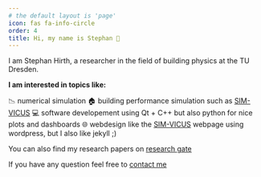 ```yaml
---
# the default layout is 'page'
icon: fas fa-info-circle
order: 4
title: Hi, my name is Stephan 👋
---
```


I am Stephan Hirth, a researcher in the field of building physics at the TU Dresden.

**I am interested in topics like:**

📉 numerical simulation
🏠 building performance simulation such as [SIM-VICUS](https://sim-vicus.de)
💻 software developement using Qt + C++ but also python for nice plots and dashboards
🌐 webdesign like the [SIM-VICUS](https://sim-vicus.de) webpage using wordpress, but I also like jekyll ;)

You can also find my research papers on [research gate](https://www.researchgate.net/profile/Stephan-Hirth) 

If you have any question feel free to [contact me](mail-to:hirth.stephan@posteo.de)